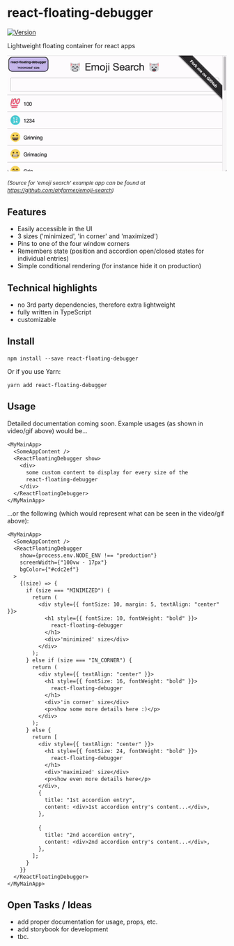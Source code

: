 # react-floating-debugger

[![Version](https://img.shields.io/npm/v/react-floating-debugger)](https://www.npmjs.com/package/react-floating-debugger)

Lightweight floating container for react apps

<img alt="react-floating-debugger-demo-gif" src="react-floating-debugger-gif-01.gif" />

<span style="font-size: 12px; font-style: italic;">(Source for 'emoji search' example app can be found at https://github.com/ahfarmer/emoji-search)</span>

## Features

- Easily accessible in the UI
- 3 sizes ('minimized', 'in corner' and 'maximized')
- Pins to one of the four window corners
- Remembers state (position and accordion open/closed states for individual entries)
- Simple conditional rendering (for instance hide it on production)

## Technical highlights

- no 3rd party dependencies, therefore extra lightweight
- fully written in TypeScript
- customizable

## Install

```
npm install --save react-floating-debugger
```

Or if you use Yarn:

```
yarn add react-floating-debugger
```

## Usage

Detailed documentation coming soon.
Example usages (as shown in video/gif above) would be...

```tsx
<MyMainApp>
  <SomeAppContent />
  <ReactFloatingDebugger show>
    <div>
      some custom content to display for every size of the
      react-floating-debugger
    </div>
  </ReactFloatingDebugger>
</MyMainApp>
```

...or the following (which would represent what can be seen in the video/gif above):

```tsx
<MyMainApp>
  <SomeAppContent />
  <ReactFloatingDebugger
    show={process.env.NODE_ENV !== "production"}
    screenWidth={"100vw - 17px"}
    bgColor={"#cdc2ef"}
  >
    {(size) => {
      if (size === "MINIMIZED") {
        return (
          <div style={{ fontSize: 10, margin: 5, textAlign: "center" }}>
            <h1 style={{ fontSize: 10, fontWeight: "bold" }}>
              react-floating-debugger
            </h1>
            <div>'minimized' size</div>
          </div>
        );
      } else if (size === "IN_CORNER") {
        return (
          <div style={{ textAlign: "center" }}>
            <h1 style={{ fontSize: 16, fontWeight: "bold" }}>
              react-floating-debugger
            </h1>
            <div>'in corner' size</div>
            <p>show some more details here :)</p>
          </div>
        );
      } else {
        return [
          <div style={{ textAlign: "center" }}>
            <h1 style={{ fontSize: 24, fontWeight: "bold" }}>
              react-floating-debugger
            </h1>
            <div>'maximized' size</div>
            <p>show even more details here</p>
          </div>,
          {
            title: "1st accordion entry",
            content: <div>1st accordion entry's content...</div>,
          },

          {
            title: "2nd accordion entry",
            content: <div>2nd accordion entry's content...</div>,
          },
        ];
      }
    }}
  </ReactFloatingDebugger>
</MyMainApp>
```

## Open Tasks / Ideas

- add proper documentation for usage, props, etc.
- add storybook for development
- tbc.

